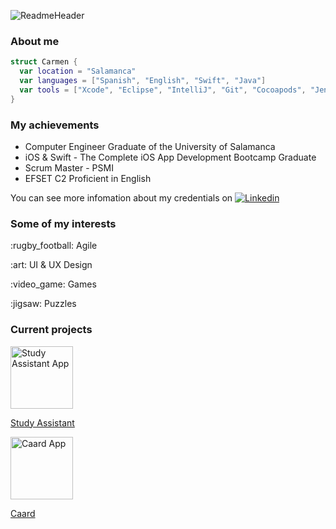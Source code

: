 
![ReadmeHeader](https://github.com/acrmn/acrmn/assets/141274179/c0794c2b-ad5a-48db-84f3-d84e72be10b9)

<h3>About me</h3>

```swift
struct Carmen {
  var location = "Salamanca"
  var languages = ["Spanish", "English", "Swift", "Java"]
  var tools = ["Xcode", "Eclipse", "IntelliJ", "Git", "Cocoapods", "Jenkins", "SonarQube", "SoapUI", "Postman"]
}
```

<h3>My achievements</h3>

- Computer Engineer Graduate of the University of Salamanca
- iOS & Swift - The Complete iOS App Development Bootcamp Graduate
- Scrum Master - PSMI
- EFSET C2 Proficient in English

You can see more infomation about my credentials on [![Linkedin](https://img.shields.io/badge/-LinkedIn-blue?style=flat&logo=Linkedin&logoColor=white)](https://www.linkedin.com/in/crmnalonso)

<h3>Some of my interests</h3>

<p> :rugby_football: Agile </p>
<p> :art: UI & UX Design </p>
<p> :video_game: Games </p>
<p> :jigsaw: Puzzles </p>

<h3>Current projects</h3>

<picture>
  <img  width="100" alt="Study Assistant App" src="https://github.com/acrmn/acrmn/assets/141274179/d6cc1af4-f046-498d-b345-47378d82c929">
</picture>

[Study Assistant](https://www.google.com)

<picture>
  <img  width="100" alt="Caard App" src="https://github.com/acrmn/acrmn/assets/141274179/40c862e0-d80e-4913-872c-a7cc7470304b">
</picture>

[Caard](https://www.google.com)


<!---
acrmn/acrmn is a ✨ special ✨ repository because its `README.md` (this file) appears on your GitHub profile.
You can click the Preview link to take a look at your changes.
--->
